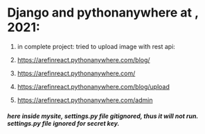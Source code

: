 

# Django and pythonanywhere at , 2021:

1. in complete project: tried to upload image with rest api:

2. https://arefinreact.pythonanywhere.com/blog/

3. https://arefinreact.pythonanywhere.com/

4. https://arefinreact.pythonanywhere.com/blog/upload

5. https://arefinreact.pythonanywhere.com/admin


##### here inside mysite, settings.py file gitignored, thus it will not run. settings.py file ignored for secret key.

